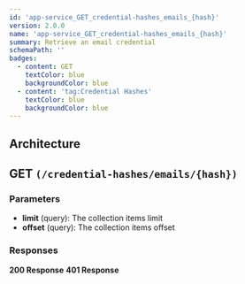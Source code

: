 ```yaml
---
id: 'app-service_GET_credential-hashes_emails_{hash}'
version: 2.0.0
name: 'app-service_GET_credential-hashes_emails_{hash}'
summary: Retrieve an email credential
schemaPath: ''
badges:
  - content: GET
    textColor: blue
    backgroundColor: blue
  - content: 'tag:Credential Hashes'
    textColor: blue
    backgroundColor: blue
---
```

## Architecture
<NodeGraph />



## GET `(/credential-hashes/emails/{hash})`

### Parameters
- **limit** (query): The collection items limit
- **offset** (query): The collection items offset




### Responses
**200 Response**
<SchemaViewer file="response-200.json" maxHeight="500" id="response-200" />
      **401 Response**
<SchemaViewer file="response-401.json" maxHeight="500" id="response-401" />
